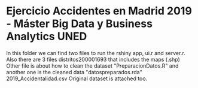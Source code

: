 # Ejercicio Accidentes en Madrid 2019 - Máster Big Data y Business Analytics UNED 
In this folder we can find two files to run the rshiny app, ui.r and server.r. 
Also there are 3 files distritos200001693 that includes the maps (.shp)
Other file is about how to clean the dataset "PreparacionDatos.R" and another one is the cleaned data "datospreparados.rda"
2019_Accidentalidad.csv Original dataset is attached too.
